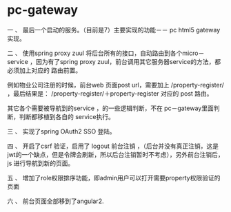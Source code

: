 # pc-gateway
一 、 最后一个启动的服务。（目前是7）主要实现的功能－－ pc html5 gateway 实现。

二 、 使用spring proxy zuul 将后台所有的接口，自动路由到各个micro－service ，因为有了spring proxy zuul，前台调用其它服务器service的方法，都必须加上对应的 路由前置。

   例如物业公司注册的时候，前台web 页面post url，需要加上 /property-register/ ，最后结果是： /property-register/＋property-register 对应的 post 路由。
   
   其它各个需要被导航到的service ，的一些逻辑判断，不在 pc－gateway里面判断，判断都移植到各自的 service执行。

三 、 实现了spring OAuth2 SSO 登陆。

四 、 开启了csrf 验证，启用了 logout 前台注销 ，（后台并没有真正注销，这是jwt的一个缺点，但是令牌会刷新，所以后台注销暂时不考虑），另外前台注销后，js 进行导航到新的页面。

五 、 增加了role权限排序功能，即admin用户可以打开需要property权限验证的页面

六 、 前台页面全部移到了angular2.